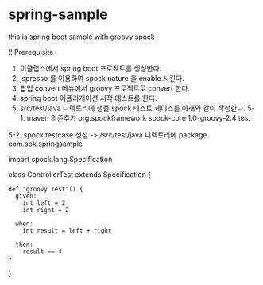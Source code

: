 # spring-sample
this is spring boot sample with groovy spock

!! Prerequisite
1. 이클립스에서 spring boot 프로젝트를 생성한다.
2. jspresso 를 이용하여 spock nature 을 enable 시킨다.
3. 팝업 convert 메뉴에서 groovy 프로젝트로 convert 한다. 
4. spring boot 어플리케이션 시작 테스트를 한다. 
5. src/test/java 디렉토리에 샘플 spock 테스트 케이스를 아래와 같이 작성한다. 
  5-1. maven 의존추가
  	<dependency>
		    <groupId>org.spockframework</groupId>
		    <artifactId>spock-core</artifactId>
		    <version>1.0-groovy-2.4</version>
		    <scope>test</scope>
		</dependency>
  
  5-2. spock testcase 생성 -> /src/test/java 디렉토리에 
  package com.sbk.springsample

  import spock.lang.Specification

  class ControllerTest extends Specification {

    def "groovy test"() {
      given:
        int left = 2
        int right = 2

      when:
        int result = left + right

      then:
        result == 4
    }
  }
  
    
